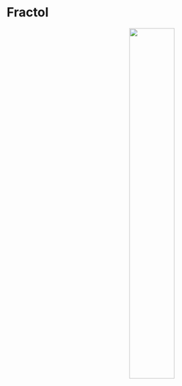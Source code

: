 # Fractol

<img align="right"  src="http://gickr.com/results3/anim_4d17a161-4e5e-91c4-3dc1-c53f63fffae1.gif" width="45%" />
